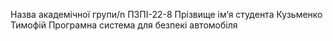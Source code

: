 Назва академічної групи/n
ПЗПІ-22-8
Прізвище імʼя студента
Кузьменко Тимофій
Програмна система для безпекі автомобіля
